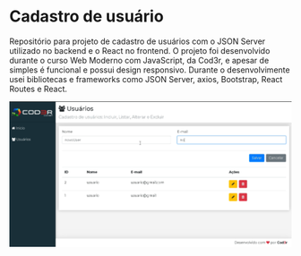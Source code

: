 # Cadastro de usuário
Repositório para projeto de cadastro de usuários com o JSON Server utilizado no backend e o React no frontend. O projeto foi desenvolvido durante o curso Web Moderno com JavaScript, da Cod3r, e apesar de simples é funcional e possui design responsivo. Durante o desenvolvimente usei bibliotecas e frameworks como JSON Server, axios, Bootstrap, React Routes e React. 

![Cadastro de Usuário](https://github.com/ChristySchott/cadastro-usuario-react/blob/master/ReactCadastro.PNG)
